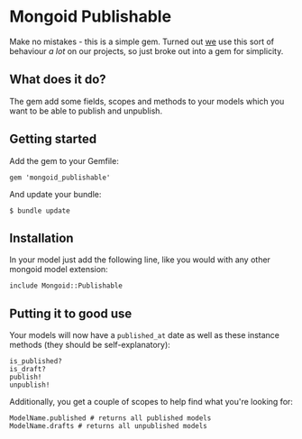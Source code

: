 # Mongoid Publishable

Make no mistakes - this is a simple gem. Turned out
[we](http://involved.com.au) use this sort of behaviour _a lot_ on our
projects, so just broke out into a gem for simplicity.

## What does it do?

The gem add some fields, scopes and methods to your models which you
want to be able to publish and unpublish.

## Getting started

Add the gem to your Gemfile:

    gem 'mongoid_publishable'

And update your bundle:

    $ bundle update

## Installation

In your model just add the following line, like you would with any
other mongoid model extension:

    include Mongoid::Publishable

## Putting it to good use

Your models will now have a `published_at` date as well as these
instance methods (they should be self-explanatory):

    is_published?
    is_draft?
    publish!
    unpublish!

Additionally, you get a couple of scopes to help find what you're
looking for:

    ModelName.published # returns all published models
    ModelName.drafts # returns all unpublished models
